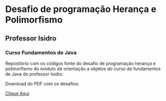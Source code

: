 <h1>Desafio de programação Herança e Polimorfismo </h1>
<h2>Professor Isidro</h2>
<h3>Curso Fundamentos de Java</h3>

<p>Repositório com os códigos fonte do desafio de programação herança e polimorfismo do módulo de orientação a objetos do curso de fundamentos de Java do professor Isidro.</p>

<p>Download do PDF com os desafios:</p><a href="https://github.com/v-marins/Exercicios-Heranca.pdf">Clique Aqui</a>

